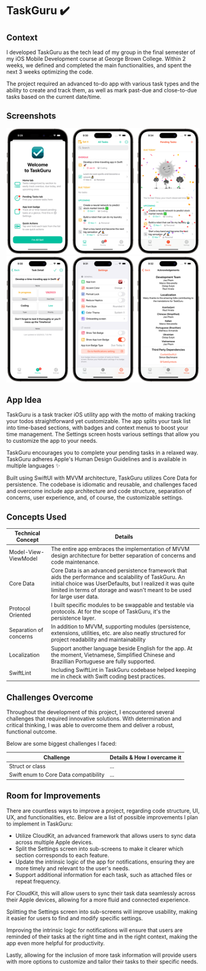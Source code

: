 # TaskGuru ✔️

## Context
I developed TaskGuru as the tech lead of my group in the final semester of my iOS Mobile Development course at George Brown College. Within 2 weeks, we defined and completed the main functionalities, and spent the next 3 weeks optimizing the code.

The project required an advanced to-do app with various task types and the ability to create and track them, as well as mark past-due and close-to-due tasks based on the current date/time.

## Screenshots
![screenshot1](screenshots/screenshot1.png)
![screenshot2](screenshots/screenshot2.png)

## App Idea
TaskGuru is a task tracker iOS utility app with the motto of making tracking your todos straightforward yet customizable. The app splits your task list into time-based sections, with badges and context menus to boost your time management. The Settings screen hosts various settings that allow you to customize the app to your needs.

TaskGuru encourages you to complete your pending tasks in a relaxed way. TaskGuru adheres Apple's Human Design Guidelines and is available in multiple languages ✨

Built using SwiftUI with MVVM architecture, TaskGuru utilizes Core Data for persistence. The codebase is idiomatic and reusable, and challenges faced and overcome include app architecture and code structure, separation of concerns, user experience, and, of course, the customizable settings. 

## Concepts Used
<table>
    <thead>
        <tr>
            <th>Technical Concept</th>
            <th>Details</th>
        </tr>
    </thead>
    <tbody>
        <tr>
            <td>Model-View-ViewModel</td>
            <td>The entire app embraces the implementation of MVVM design architecture for better separation of concerns and code maintenance.</td>
        </tr>
        <tr>
            <td>Core Data</td>
            <td>Core Data is an advanced persistence framework that aids the performance and scalability of TaskGuru. An initial choice was UserDefaults, but I realized it was quite limited in terms of storage and wasn't meant to be used for large user data.</td>
        </tr>
        <tr>
            <td>Protocol Oriented</td>
            <td>I built specific modules to be swappable and testable via protocols. At for the scope of TaskGuru, it's the persistence layer.</td>
        </tr>
        <tr>
            <td>Separation of concerns</td>
            <td>In addition to MVVM, supporting modules (persistence, extensions, utilities, etc. are also neatly structured for project readability and maintainability</td>
        </tr>
		<tr>
            <td>Localization</td>
            <td>Support another language beside English for the app. At the moment, Vietnamese, Simplified Chinese and Brazillian Portuguese are fully supported.</td>
        </tr>
		<tr>
            <td>SwiftLint</td>
            <td>Including SwiftLint in TaskGuru codebase helped keeping me in check with Swift coding best practices.</td>
        </tr>
    </tbody>
</table>

## Challenges Overcome
Throughout the development of this project, I encountered several challenges that required innovative solutions. With determination and critical thinking, I was able to overcome them and deliver a robust, functional outcome.

Below are some biggest challenges I faced:
<table>
    <thead>
        <tr>
            <th>Challenge</th>
            <th>Details & How I overcame it</th>
        </tr>
    </thead>
    <tbody>
        <tr>
            <td>Struct or class</td>
            <td>...</td>
        </tr>
        <tr>
            <td>Swift enum to Core Data compatibility</td>
            <td>...</td>
        </tr>
    </tbody>
</table>

## Room for Improvements
There are countless ways to improve a project, regarding code structure, UI, UX, and functionalities, etc. Below are a list of possible improvements I plan to implement in TaskGuru:

* Utilize CloudKit, an advanced framework that allows users to sync data across multiple Apple devices.
* Split the Settings screen into sub-screens to make it clearer which section corresponds to each feature.
* Update the intrinsic logic of the app for notifications, ensuring they are more timely and relevant to the user's needs.
* Support additional information for each task, such as attached files or repeat frequency.

For CloudKit, this will allow users to sync their task data seamlessly across their Apple devices, allowing for a more fluid and connected experience.

Splitting the Settings screen into sub-screens will improve usability, making it easier for users to find and modify specific settings.

Improving the intrinsic logic for notifications will ensure that users are reminded of their tasks at the right time and in the right context, making the app even more helpful for productivity.

Lastly, allowing for the inclusion of more task information will provide users with more options to customize and tailor their tasks to their specific needs.

